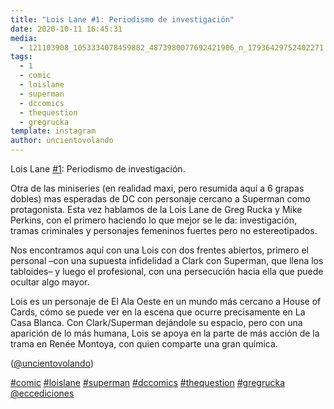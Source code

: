 ```yaml
---
title: "Lois Lane #1: Periodismo de investigación"
date: 2020-10-11 16:45:31
media: 
  - 121103908_1053334078459882_4873980077692421906_n_17936429752402271.jpg
tags: 
  - 1
  - comic
  - loislane
  - superman
  - dccomics
  - thequestion
  - gregrucka
template: instagram
author: uncientovolando
---
```


Lois Lane [#1](/tags/1): Periodismo de investigación.

Otra de las miniseries (en realidad maxi, pero resumida aquí a 6 grapas dobles) mas esperadas de DC con personaje cercano a Superman como protagonista. Esta vez hablamos de la Lois Lane de Greg Rucka y Mike Perkins, con el primero haciendo lo que mejor se le da: investigación, tramas criminales y personajes femeninos fuertes pero no estereotipados.

Nos encontramos aquí con una Lois con dos frentes abiertos, primero el personal –con una supuesta infidelidad a Clark con Superman, que llena los tabloides– y luego el profesional, con una persecución hacia ella que puede ocultar algo mayor.

Lois es un personaje de El Ala Oeste en un mundo más cercano a House of Cards, cómo se puede ver en la escena que ocurre precisamente en La Casa Blanca. Con Clark/Superman dejándole su espacio, pero con una aparición de lo más humana, Lois se apoya en la parte de más acción de la trama en Renée Montoya, con quien comparte una gran química.

([@uncientovolando](https://instagram.com/uncientovolando))

[#comic](/tags/comic) [#loislane](/tags/loislane) [#superman](/tags/superman) [#dccomics](/tags/dccomics) [#thequestion](/tags/thequestion) [#gregrucka](/tags/gregrucka) [@eccediciones](https://instagram.com/eccediciones)
